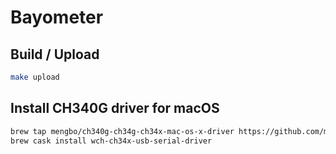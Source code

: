 # Bayometer

## Build / Upload

``` sh
make upload
```

## Install CH340G driver for macOS

``` sh
brew tap mengbo/ch340g-ch34g-ch34x-mac-os-x-driver https://github.com/mengbo/ch340g-ch34g-ch34x-mac-os-x-driver
brew cask install wch-ch34x-usb-serial-driver
```

